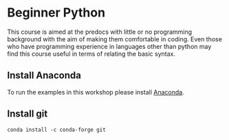 # Beginner Python

This course is aimed at the predocs with little or no programming background with the aim of making them comfortable in coding. Even those who have programming experience in languages other than python may find this course useful in terms of relating the basic syntax.

## Install Anaconda
To run the examples in this workshop please install [Anaconda](https://www.anaconda.com/distribution/). 

## Install git
```
conda install -c conda-forge git
```
